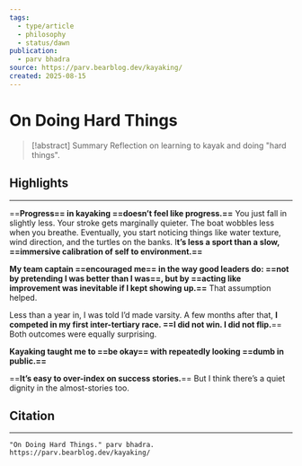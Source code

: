 ```yaml
---
tags:
  - type/article
  - philosophy
  - status/dawn
publication:
  - parv bhadra
source: https://parv.bearblog.dev/kayaking/
created: 2025-08-15
---
```

# On Doing Hard Things

> [!abstract] Summary
> Reflection on learning to kayak and doing "hard things".
## Highlights
---
==**Progress== in kayaking ==doesn’t feel like progress.==** You just fall in slightly less. Your stroke gets marginally quieter. The boat wobbles less when you breathe. Eventually, you start noticing things like water texture, wind direction, and the turtles on the banks. I**t’s less a sport than a slow, ==immersive calibration of self to environment.==**

**My team captain ==encouraged me== in the way good leaders do: ==not by pretending I was better than I was==, but by ==acting like improvement was inevitable if I kept showing up.==** That assumption helped.

Less than a year in, I was told I’d made varsity. A few months after that, **I competed in my first inter-tertiary race. ==I did not win. I did not flip.**== Both outcomes were equally surprising.

**Kayaking taught me to ==be okay== with repeatedly looking ==dumb in public.==**

==**It’s easy to over-index on success stories.**==  But I think there’s a quiet dignity in the almost-stories too.
## Citation
---
```
"On Doing Hard Things." parv bhadra. https://parv.bearblog.dev/kayaking/
```
